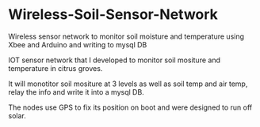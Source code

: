 # Wireless-Soil-Sensor-Network
Wireless sensor network to monitor soil moisture and temperature using Xbee and Arduino and writing to mysql DB



IOT sensor network that I developed to monitor soil mositure and temperature in citrus groves. 

It will monotitor soil mositure at 3 levels as well as soil temp and air temp, relay the info and write it into a mysql DB.

The nodes use GPS to fix its position on boot and were designed to run off solar.


